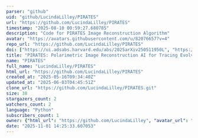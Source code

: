 ```yaml
---
parser: "github"
uid: "github/LucindaLilley/PIRATES"
url: "https://github.com/LucindaLilley/PIRATES"
timestamp: "2025-08-10 00:59:27.680785"
description: "Code for PIRATES Image Reconstruction Algorithm"
avatar: "https://avatars.githubusercontent.com/u/82076657?v=4"
repo_url: "https://github.com/LucindaLilley/PIRATES"
doi: ["https://ui.adsabs.harvard.edu/abs/2025arXiv250511950L", "https://ui.adsabs.harvard.edu/abs/2025ascl.soft07029L/abstract"]
title: "PIRATES: Polarimetric Image Reconstruction AI for Tracing Evolved Structures"
name: "PIRATES"
full_name: "LucindaLilley/PIRATES"
html_url: "https://github.com/LucindaLilley/PIRATES"
created_at: "2025-05-16T09:34:40Z"
updated_at: "2025-06-03T04:45:51Z"
clone_url: "https://github.com/LucindaLilley/PIRATES.git"
size: 38
stargazers_count: 2
watchers_count: 2
language: "Python"
subscribers_count: 1
owner: {"html_url": "https://github.com/LucindaLilley", "avatar_url": "https://avatars.githubusercontent.com/u/82076657?v=4", "login": "LucindaLilley", "type": "User"}
date: "2025-11-01 14:25:33.607053"
---
```

